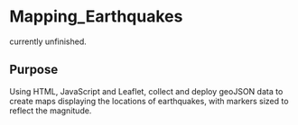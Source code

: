 # Mapping_Earthquakes

currently unfinished.

## Purpose

Using HTML, JavaScript and Leaflet, collect and deploy geoJSON data to create maps displaying the locations of earthquakes, with markers sized to reflect the magnitude.
